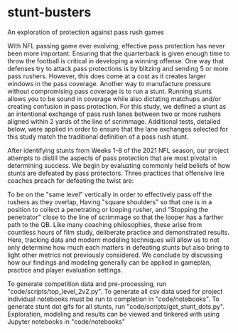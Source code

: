 # stunt-busters
An exploration of protection against pass rush games

With NFL passing game ever evolving, effective pass protection has never been more important. Ensuring that the quarterback is given enough time to throw the football is critical in developing a winning offense. One way that defenses try to attack pass protections is by blitzing and sending 5 or more pass rushers. However, this does come at a cost as it creates larger windows in the pass coverage. Another way to manufacture pressure without compromising pass coverage is to run a stunt. Running stunts allows you to be sound in coverage while also dictating matchups and/or creating confusion in pass protection. For this study, we defined a stunt as an intentional exchange of pass rush lanes between two or more rushers aligned within 2 yards of the line of scrimmage. Additional tests, detailed below, were applied in order to ensure that the lane exchanges selected for this study match the traditional definition of a pass rush stunt.

After identifying stunts from Weeks 1-8 of the 2021 NFL season, our project attempts to distill the aspects of pass protection that are most pivotal in determining success. We begin by evaluating commonly held beliefs of how stunts are defeated by pass protectors. Three practices that offensive line coaches preach for defeating the twist are:

To be on the "same level" vertically in order to effectively pass off the rushers as they overlap,
Having "square shoulders" so that one is in a position to collect a penetrating or looping rusher, and
"Stopping the penetrator" close to the line of scrimmage so that the looper has a farther path to the QB.
Like many coaching philosophies, these arise from countless hours of film study, deliberate practice and demonstrated results. Here, tracking data and modern modeling techniques will allow us to not only determine how much each matters in defeating stunts but also bring to light other metrics not previously considered. We conclude by discussing how our findings and modeling generally can be applied in gameplan, practice and player evaluation settings.

To generate competition data and pre-processing, run "code/scripts/top_level_2v2.py".
To generate all csv data used for project individual notebooks must be run to completion in "code/notebooks".
To generate stunt dot gifs for all stunts, run "code/scripts/get_stunt_dots.py".
Exploration, modeling and results can be viewed and tinkered with using Jupyter notebooks in "code/notebooks"